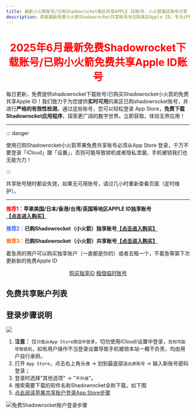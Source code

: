 ```yaml
---
title: 最新小火箭账号/已购Shadowrocket美区共享APPLE ID账号，小火箭美区账号分享
description: 获取最新免费小火箭Shadowrocket共享账号与已购美区Apple ID，专为iPhone/iPad用户提供。免费下载Shadowrocket，探索美区应用与教程，安全高效获取您所需的美区苹果ID分享。
---
```


<script setup>
import { ref, onMounted } from 'vue'; // 引入 ref 和 onMounted
import { ElMessage } from 'element-plus'
import accountsList from '../components/free-accounts/accountsList.vue'

// 初始数据，这些是基础的账号和密码，不包含时间
const initialAccounts = [
  { account: 'wyattgibbsjaydin@gmail.com', password: 'ti!M9d3q',status: '正常' },
  { account: 'SalinasAugustF2j2Wg@usa.com', password: 'g8epdMBz4U',status: '正常' },
  { account: '3592376770@qq.com', password: 'VCBentu6DX',status: '正常' },
  { account: 'matthewmcbailey0j@gmail.com', password: 'AHjaPam7wS' ,status: '正常'},
  { account: 'kenneth.sheehanmas@icloud.co', password: 'AHjaPam7wS' ,status: '异常'},
  // ... 可以添加更多初始账号
];

// 用于在模板中渲染的响应式账号列表，包含 updateTime
const accounts = ref([]);

const LAST_UPDATE_TIME_KEY = 'lastAppleIdUpdateTime2'; // localStorage 存储上次更新的时间戳
const STORED_ACCOUNTS_KEY = 'storedAppleIdAccounts2'; // localStorage 存储已生成时间的账号列表

/**
 * 获取一个在指定天数范围内的随机日期时间
 * @param {number} daysAgo - 随机时间距离当前的最大天数
 * @returns {Date} 随机生成的日期对象
 */
    const getRandomRecentTime = (daysAgo) => {
    const now = new Date();
    const targetDate = new Date(now.getTime() - daysAgo * 24 * 60 * 60 * 1000); // daysAgo 天前的日期

  // 随机生成一个介于 targetDate 和 now 之间的毫秒数
  const randomMs = targetDate.getTime() + Math.random() * (now.getTime() - targetDate.getTime());
  const randomDate = new Date(randomMs);

  // 确保时间在上午12点（0点，即午夜）到晚上24点（23点，即午夜前）之间
  const randomHour = Math.floor(Math.random() * 24); // 0-23
  const randomMinute = Math.floor(Math.random() * 60); // 0-59
  const randomSecond = Math.floor(Math.random() * 60); // 0-59

  randomDate.setHours(randomHour);
  randomDate.setMinutes(randomMinute);
  randomDate.setSeconds(randomSecond);

  return randomDate;
};

/**
 * 格式化日期时间为 YYYY-MM-DD HH:mm:ss
 * @param {Date} date - 日期对象
 * @returns {string} 格式化后的日期时间字符串
 */
    const formatDateTime = (date) => {
    const year = date.getFullYear();
    const month = String(date.getMonth() + 1).padStart(2, '0');
    const day = String(date.getDate()).padStart(2, '0');
    const hours = String(date.getHours()).padStart(2, '0');
    const minutes = String(date.getMinutes()).padStart(2, '0');
    const seconds = String(date.getSeconds()).padStart(2, '0');
    return `${year}-${month}-${day} ${hours}:${minutes}:${seconds}`;
    };

/**
 * 生成并更新账号列表的时间，并存储到 localStorage
 */
    const generateAndStoreAccounts = () => {
    accounts.value = initialAccounts.map(account => {
    // 随机选择最近1天或2天前的日期进行随机化
    const randomDaysAgo = Math.random() < 0.5 ? 1 : 2; // 50% 概率是1天前，50% 概率是2天前
    const randomDateTime = getRandomRecentTime(randomDaysAgo);
    return {
      ...account,
      updateTime: formatDateTime(randomDateTime)
    };
    });
    // 存储最新的更新时间戳和带有时间的账号列表
    localStorage.setItem(LAST_UPDATE_TIME_KEY, Date.now().toString());
    localStorage.setItem(STORED_ACCOUNTS_KEY, JSON.stringify(accounts.value));
    };

// 组件挂载时执行逻辑
onMounted(() => {
  const lastUpdateTime = localStorage.getItem(LAST_UPDATE_TIME_KEY);
  const storedAccounts = localStorage.getItem(STORED_ACCOUNTS_KEY);
  const sixHoursInMs = 6 * 60 * 60 * 1000; // 6小时的毫秒数

  if (lastUpdateTime && storedAccounts) {
    const lastUpdateTimestamp = parseInt(lastUpdateTime, 10);
    // 如果距离上次更新已超过6小时，则生成新的
    if (Date.now() - lastUpdateTimestamp > sixHoursInMs) {
      
      generateAndStoreAccounts();
    } else {
      // 否则，加载并使用 localStorage 中存储的账号数据
      
      try {
        const parsedStoredAccounts = JSON.parse(storedAccounts);
        // 检查存储的账号数量和具体账号/密码是否与 initialAccounts 匹配
        if (parsedStoredAccounts.length === initialAccounts.length &&
            parsedStoredAccounts.every((sa, i) => sa.account === initialAccounts[i].account && sa.password === initialAccounts[i].password)) {
            accounts.value = parsedStoredAccounts;
        } else {
            console.warn('存储的账号列表与当前配置不匹配，重新生成时间。');
            generateAndStoreAccounts();
        }
      } catch (e) {
        console.error('解析存储的账号数据失败或数据不一致，重新生成。', e);
        generateAndStoreAccounts();
      }
    }
  } else {
    // 第一次访问或没有记录，立即生成并存储

    generateAndStoreAccounts();
  }
});

/**
 * 遮掩邮箱账户前缀，保留前两个字符
 * @param {string} email - 原始邮箱地址
 * @returns {string} 遮掩后的邮箱地址
 */
    const maskAccountPrefix = (email) => {
    const atIndex = email.indexOf('@');
    if (atIndex === -1) {
    return email; // 如果不是邮箱格式，直接返回
    }
    const prefix = email.substring(0, atIndex);
    const domain = email.substring(atIndex);

  if (prefix.length <= 2) {
    return email; // 前缀少于等于2个字符则不遮掩
  }

  const visiblePart = prefix.substring(0, 2);
  const maskedPart = '*'.repeat(prefix.length - 2);
  return visiblePart + maskedPart + domain;
};

// 通用的复制函数
const copyToClipboard = async (text, successMessage, errorMessage) => {
  try {
    await navigator.clipboard.writeText(text);
    ElMessage({
        message: successMessage,
        type: 'success',
    });
  } catch (err) {
    console.error(errorMessage, err);
     ElMessage.error(errorMessage+ ' 请手动复制。');
  }
};

// 复制账户的函数
const copyAccount = (account) => {
  copyToClipboard(account, '账户已复制到剪贴板！', '复制账户失败：');
};

// 复制密码的函数
const copyPassword = (password) => {
  copyToClipboard(password, '密码已复制到剪贴板！', '复制密码失败：');
};
</script>



<h1 style="text-align: center;"><span style="color: #ff0000;"><strong>2025年6月最新免费Shadowrocket下载账号/已购小火箭免费共享Apple ID账号</strong></span></h1>

每日更新，免费提供shadowrocket下载账号/已购买Shadowrocket小火箭的免费共享Apple ID！我们致力于为您提供**实时可用**的美区已购shadowrocket账号，并进行**严格的有效性检测**。通过这些账号，您可以轻松登录 App Store，**免费下载Shadowrocket应用程序**，探索更广阔的数字世界。立即获取，体验无界应用！

---

::: danger

 使用已购Shadowrocket小火箭苹果免费共享账号必须从App Store 登录，千万不要登录「iCloud」跟「设置」，否则可能导致锁机或者隐私泄漏，手机被锁我们也无能为力！

:::

共享账号随时都会失效，如果无可用账号，请过几小时重新查看页面（定时维护）。

---

<strong><span style="color: #ff0000;">推荐1：</span>苹果美国/日本/香港/台湾/英国等地区APPLE ID独享账号<span class="md-meta-i-c md-link"><a href="https://shop.muooy.com/" target="_blank" rel="noreferrer"><span class="md-plain">【点击进入购买】</span></a></span></strong>

<strong><span style="color: #3366ff;">推荐2：</span>已购Shadowrocket（小火箭）独享账号<span class="md-meta-i-c md-link"><a href="https://shop.muooy.com/buy/15" target="_blank" rel="noreferrer"><span class="md-plain">【点击进入购买】</span></a></span></strong>

<strong><span style="color: #ff6600;">推荐3：</span>已购Shadowrocket（小火箭）共享账号<span class="md-meta-i-c md-link md-expand"><a href="https://shop.muooy.com/buy/21" target="_blank" rel="noreferrer"><span class="md-plain">【点击进入购买】</span></a></span></strong>

着急用的用户可以购买独享账户（一直都是你的）或者去租一个，不着急等第下次更新新的免费Apple ID

<div class="buy-btn"> 
    <a href="https://shop.muooy.com/" target="_blank" rel="noreferrer"><el-button color="#3366ff" :dark="isDark">购买独享ID</el-button></a>    <a href="https://shop.muooy.com/buy/21" target="_blank" rel="noreferrer"><el-button color="#3366ff" :dark="isDark">租借临时账号</el-button></a>
</div>


## 免费共享账户列表

<accountsList :accounts="accounts" />


## 登录步骤说明
![](https://img.muooy.com/img/1/2025/06/27/685e58601efd5.webp)

1. **注意：** 仅`只能从App Store商店中登录`，切勿使用iCloud/设置中登录，`否则可能导致锁机`，如有用户操作不当登录设置导致手机被锁本站一概不负责，均由用户自行承担。
2. 打开 `App Store`，点击右上角头`像` → 划到最底部`退出原账号` → 输入新账号密码登录；
3. 登录时选择"其他选项" → "`不升级`"。
4. 搜索需要下载的软件名称Shadowrocket全称下载，如下图
5. [点此阅读苹果共享账户登录App Store步骤](/guide/apple-shared-id-login-app-store.html)

![免费Shadowrocket账户登录步骤](https://img.muooy.com/img/1/2025/06/27/685e600e8fa0f.webp)

<style scoped>
/* 按钮通用样式 */
.copy-button {
  background-color: var(--vp-c-brand-1); /* VitePress 品牌色 */
  color: white;
  border: none;
  padding: 5px 8px; /* 调整内边距让按钮更紧凑 */
  border-radius: 4px;
  cursor: pointer;
  font-size: 0.9em;
  transition: background-color 0.2s ease-in-out;
  white-space: nowrap; /* 防止按钮文本换行 */
}

.copy-button:hover {
  background-color: var(--vp-c-brand-2);
}

.copy-button:active {
  background-color: var(--vp-c-brand-3);
}

/* 提高表格的可读性 */
.account-table {
  width: 100%;
  border-collapse: collapse;
  margin-bottom: 20px;
}

.account-table th,
.account-table td {
  border: 1px solid var(--vp-c-divider);
  padding: 8px;
  text-align: left;
}

.account-table th {
  background-color: var(--vp-c-bg-soft);
  font-weight: 600;
}

.buy-btn{
  text-align: center;
}
</style>
